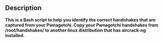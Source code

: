## Description

**This is a Bash script to help you identify the correct handshakes that are captured from your Pwnagotchi. Copy your Pwnagotchi handshakes from /root/handshakes/ to another linux distribution that has aircrack-ng installed.**
